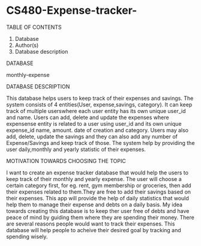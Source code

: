 # CS480-Expense-tracker-
TABLE OF CONTENTS

1. Database 
2. Author(s) 
3. Database description 

DATABASE 
 
monthly-expense 

DATABASE DESCRIPTION 

This database helps users to keep track of their expenses and savings. The system consists of 4 entities(User, expense,savings, category). It can keep track of multiple userswhere each user entity has its own unique user_id and name. Users can add, delete and update the expenses where expensense entity is related to a user using user_id and its own unique expense_id name, amount. date of creation and category. Users may also add, delete, update the savings and they can also add any number of Expense/Savings and keep track of those. The system help by providing the user daily,monthly and yearly statistic of their expenses. 

MOTIVATION TOWARDS CHOOSING THE TOPIC 

I want to create an expense tracker database that would help the users to keep track of their monthly and yearly expense. The user will choose a certain category first, for eg. rent, gym membership or groceries, then add their expenses related to them.They are free to add their savings based on their expenses. This app will provide the help of daily statistics that would help them to manage their expense and debts on a daily basis. My idea towards creating this database is to keep ther user free of debts and have peace of mind by guiding them where they are spending their money. There are several reasons people would want to track their expenses. This database will help people to acheive their desired goal by tracking and spending wisely.  

